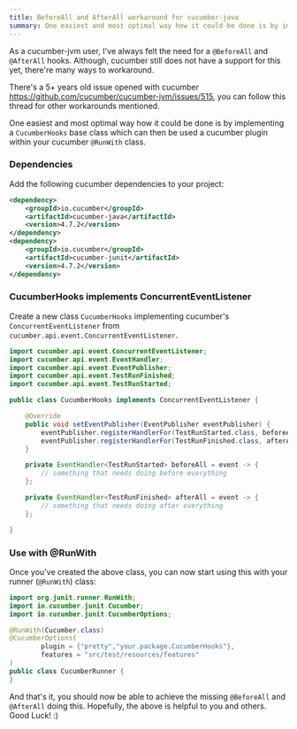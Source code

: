 ```yaml
---
title: BeforeAll and AfterAll workaround for cucumber-java
summary: One easiest and most optimal way how it could be done is by implementing a `CucumberHooks` base class which can then be used a cucumber plugin within your cucumber `@RunWith` class.
---
```


As a cucumber-jvm user, I've always felt the need for a `@BeforeAll` and `@AfterAll` hooks. Although, cucumber still does not have a support for this yet, there're many ways to workaround.

<!--more-->

There's a 5+ years old issue opened with cucumber <https://github.com/cucumber/cucumber-jvm/issues/515>, you can follow this thread for other workarounds mentioned.

One easiest and most optimal way how it could be done is by implementing a `CucumberHooks` base class which can then be used a cucumber plugin within your cucumber `@RunWith` class.

### Dependencies

Add the following cucumber dependencies to your project:

```xml
<dependency>
    <groupId>io.cucumber</groupId>
    <artifactId>cucumber-java</artifactId>
    <version>4.7.2</version>
</dependency>
<dependency>
    <groupId>io.cucumber</groupId>
    <artifactId>cucumber-junit</artifactId>
    <version>4.7.2</version>
</dependency>
```

### CucumberHooks implements ConcurrentEventListener

Create a new class `CucumberHooks` implementing cucumber's `ConcurrentEventListener` from `cucumber.api.event.ConcurrentEventListener`.

```java
import cucumber.api.event.ConcurrentEventListener;
import cucumber.api.event.EventHandler;
import cucumber.api.event.EventPublisher;
import cucumber.api.event.TestRunFinished;
import cucumber.api.event.TestRunStarted;

public class CucumberHooks implements ConcurrentEventListener {

    @Override
    public void setEventPublisher(EventPublisher eventPublisher) {
        eventPublisher.registerHandlerFor(TestRunStarted.class, beforeAll);
        eventPublisher.registerHandlerFor(TestRunFinished.class, afterAll);
    }

    private EventHandler<TestRunStarted> beforeAll = event -> {
        // something that needs doing before everything
    };

    private EventHandler<TestRunFinished> afterAll = event -> {
        // something that needs doing after everything
    };

}
```

### Use with @RunWith

Once you've created the above class, you can now start using this with your runner (`@RunWith`) class:

```java
import org.junit.runner.RunWith;
import io.cucumber.junit.Cucumber;
import io.cucumber.junit.CucumberOptions;

@RunWith(Cucumber.class)
@CucumberOptions(
        plugin = {"pretty","your.package.CucumberHooks"},
        features = "src/test/resources/features"
)
public class CucumberRunner {
}
```

And that's it, you should now be able to achieve the missing `@BeforeAll` and `@AfterAll` doing this. Hopefully, the above is helpful to you and others. Good Luck! :)

